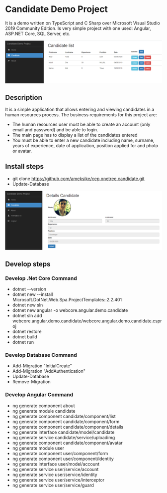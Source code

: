 # Candidate Demo Project
It is a demo written on TypeScript and C Sharp over Microsoft Visual Studio 2019 Community Edition. Is very simple project with one used: Angular, ASP.NET Core, SQL Server, etc.

![Screenshot](readme/demo.png)


## Description 
It is a simple application that allows entering and viewing candidates in a human resources process. The business requirements for this project are:
* The human resources user must be able to create an account (only email and password) and be able to login.
* The main page has to display a list of the candidates entered
* You must be able to enter a new candidate including name, surname, years of experience, date of application, position applied for and photo or avatar.


## Install steps
- git clone https://github.com/ameksike/cep.onetree.candidate.git
- Update-Database

![Screenshot](readme/demo02.png)

## Develop steps
### Develop .Net Core Command
- dotnet --version
- dotnet new --install Microsoft.DotNet.Web.Spa.ProjectTemplates::2.2.401
- dotnet new sln 
- dotnet new angular -o webcore.angular.demo.candidate
- dotnet sln add webcore.angular.demo.candidate/webcore.angular.demo.candidate.csproj
- dotnet restore
- dotnet build
- dotnet run 

### Develop Database Command
- Add-Migration "InitialCreate" 
- Add-Migration "AddAuthentication" 
- Update-Database
- Remove-Migration

### Develop Angular Command
- ng generate component about
- ng generate module candidate
- ng generate component candidate/component/list
- ng generate component candidate/component/form
- ng generate component candidate/component/details
- ng generate interface candidate/model/candidate
- ng generate service   candidate/service/uploadimg
- ng generate component candidate/component/avatar
- ng generate module 	user
- ng generate component user/component/form
- ng generate component user/component/identity
- ng generate interface user/model/account
- ng generate service   user/service/account
- ng generate service   user/service/identity
- ng generate service   user/service/interceptor
- ng generate service   user/service/guard
